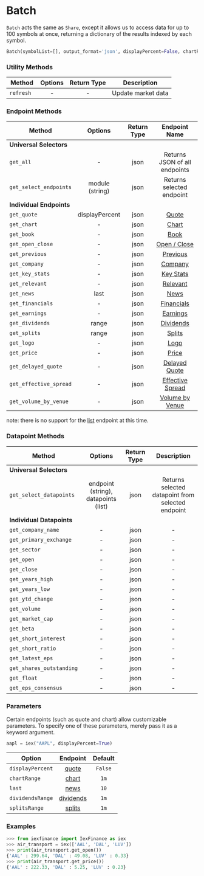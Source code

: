 # Batch

`Batch` acts the same as `Share`, except it allows us to access data for up to 100 symbols at once, returning a dictionary of the results indexed by each symbol.

```python
Batch(symbolList=[], output_format='json', displayPercent=False, chartRange='1m', last='10', dividendsRange='1m', splitsRange='1m'):
```


### Utility Methods

| Method        | Options         | Return Type | Description |
| ------------- |:-------------:| :-----:| -------- |
| ```refresh ```  | - | - | Update market data | 

### Endpoint Methods

| Method        | Options         | Return Type | Endpoint Name |
| ------------- |:-------------:| :-----:| :--------: |
| **Universal Selectors**
| ``` get_all ```  | - | json | Returns JSON of all endpoints | 
| ``` get_select_endpoints ```    | module (string) | json | Returns selected  endpoint|
|                      **Individual Endpoints**                         |
| ``` get_quote ```  | displayPercent| json | [Quote](https://iextrading.com/developer/docs/#quote) | 
| ``` get_chart ```    | - | json | [Chart](https://iextrading.com/developer/docs/#chart)|
| ``` get_book ```   | - | json | [Book](https://iextrading.com/developer/docs/#book) |
| ``` get_open_close ```  | - | json | [Open / Close](https://iextrading.com/developer/docs/#open-close) | 
| ``` get_previous ```    | - | json | [Previous](https://iextrading.com/developer/docs/#previous) |
| ``` get_company ```   | - | json | [Company](https://iextrading.com/developer/docs/#company) |
| ``` get_key_stats ```  | - | json | [Key Stats](https://iextrading.com/developer/docs/#key-stats) | 
| ``` get_relevant ```    | - | json | [Relevant](https://iextrading.com/developer/docs/#relevant) |
| ``` get_news ```   | last | json | [News](https://iextrading.com/developer/docs/#news) |
| ``` get_financials ```  | - | json | [Financials](https://iextrading.com/developer/docs/#financials) | 
| ``` get_earnings ```    | - | json | [Earnings](https://iextrading.com/developer/docs/#earnings) |
| ``` get_dividends ```  | range | json | [Dividends](https://iextrading.com/developer/docs/#dividends) 
| ``` get_splits ```  | range | json | [Splits](https://iextrading.com/developer/docs/#splits) 
| ``` get_logo ```   | - | json | [Logo](https://iextrading.com/developer/docs/#logo) |
| ``` get_price ```   | - | json | [Price](https://iextrading.com/developer/docs/#price) |
| ``` get_delayed_quote ```   | - | json | [Delayed Quote](https://iextrading.com/developer/docs/#delayed-quote) |
| ``` get_effective_spread ```   | - | json | [Effective Spread](https://iextrading.com/developer/docs/#effective-spread) |
| ``` get_volume_by_venue ```   | - | json | [Volume by Venue](https://iextrading.com/developer/docs/#volume-by-venue) |

note: there is no support for the [list](https://iextrading.com/developer/docs/#list) endpoint at this time.

### Datapoint Methods

| Method        | Options         | Return Type | Description |
| ------------- |:-------------:| :-----:| :--------: |
| **Universal Selectors**
| ``` get_select_datapoints ``` | endpoint (string), datapoints (list) | json | Returns selected datapoint from selected endpoint
|                      **Individual Datapoints**   
| ``` get_company_name ```  	| - | json | - |
| ``` get_primary_exchange ```  | - | json |- |
| ``` get_sector ```   			| - | json | - |
| ``` get_open ```  			| - | json | - | 
| ``` get_close ```    			| - | json |- |
| ``` get_years_high ```   		| - | json | - |
| ``` get_years_low ```  		| - | json | - | 
| ``` get_ytd_change ```    	| - | json |- |
| ``` get_volume ```   			| - | json | - |
| ``` get_market_cap ```  		| - | json | - | 
| ``` get_beta ```    			| - | json |- |
| ``` get_short_interest ```   	| - | json | - |
| ``` get_short_ratio ```   	| - | json | - |
| ``` get_latest_eps ```   		| - | json | - |
| ``` get_shares_outstanding ```| - | json  | - |
| ``` get_float ```   			| - | json | - |
| ``` get_eps_consensus ```   	| - | json | - |



### Parameters

Certain endpoints (such as quote and chart) allow customizable parameters. To specify one of these parameters, merely pass it as a keyword argument.

```python
aapl = iex("AAPL", displayPercent=True)
```


| Option        | Endpoint         | Default | 
| ------------- |:-------------:| :-----:| 
| ```displayPercent```  | [quote](https://iextrading.com/developer/docs/#quote) | ```False``` | 
| ```chartRange```  | [chart](https://iextrading.com/developer/docs/#chart) | ```1m``` | 
| ```last```  | [news](https://iextrading.com/developer/docs/#news) | ```10``` |
| ```dividendsRange```  | [dividends](https://iextrading.com/developer/docs/#dividends) | ```1m``` |
| ```splitsRange```  | [splits](https://iextrading.com/developer/docs/#splits) | ```1m``` | 




### Examples

```python
>>> from iexfinance import IexFinance as iex
>>> air_transport = iex(['AAL', 'DAL', 'LUV'])
>>> print(air_transport.get_open())
{'AAL' : 299.64, 'DAL' : 49.08, 'LUV' : 0.33}
>>> print(air_transport.get_price())
{'AAL' : 222.33, 'DAL' : 5.25, 'LUV' : 0.23}
```